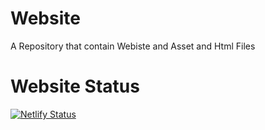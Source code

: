 # Website
A Repository that contain  Webiste and Asset and Html Files 
# Website Status 
[![Netlify Status](https://api.netlify.com/api/v1/badges/1f31e869-9e3b-4ee2-a065-933768ef3572/deploy-status)](https://app.netlify.com/sites/piyasha/deploys)
